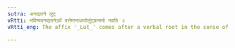 ```yaml
---
sutra: अनद्यतने लुट्
vRtti: भविष्यदनद्यतनेऽर्थे वर्त्तमानाधातोर्लुट्प्रत्ययो भवति ॥
vRtti_eng: The affix '_Lut_' comes after a verbal root in the sense of what will happen, but not in the course of the current day.

---
```

